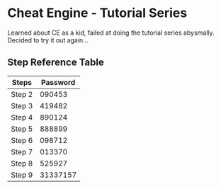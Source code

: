 # Cheat Engine - Tutorial Series

Learned about CE as a kid, failed at doing the tutorial series abysmally. Decided to try it out again...

## Step Reference Table

| Steps         | Password    |
| -----------   | ----------- |
| Step 2        | 090453      |
| Step 3        | 419482      |
| Step 4        | 890124      |
| Step 5        | 888899      |
| Step 6        | 098712      |
| Step 7        | 013370      |
| Step 8        | 525927      |
| Step 9        | 31337157    |
